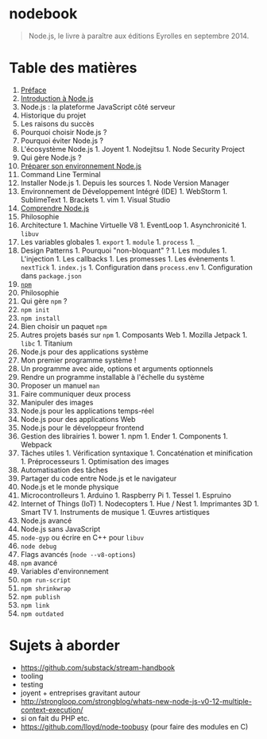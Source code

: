 # nodebook

> Node.js, le livre à paraître aux éditions Eyrolles en septembre 2014.

# Table des matières

1. [Préface](chapters/01-foreword.md)
1. [Introduction à Node.js](chapters/02-introduction.md)
  1. Node.js : la plateforme JavaScript côté serveur
  1. Historique du projet
  1. Les raisons du succès
  1. Pourquoi choisir Node.js ?
  1. Pourquoi éviter Node.js ?
  1. L'écosystème Node.js
    1. Joyent
    1. Nodejitsu
    1. Node Security Project
  1. Qui gère Node.js ?
1. [Préparer son environnement Node.js](chapters/03-environment.md)
  1. Command Line Terminal
  1. Installer Node.js
    1. Depuis les sources
    1. Node Version Manager
  1. Environnement de Développement Intégré (IDE)
    1. WebStorm
    1. SublimeText
    1. Brackets
    1. vim
    1. Visual Studio
1. [Comprendre Node.js](chapters/04-understanding.md)
  1. Philosophie
  1. Architecture
    1. Machine Virtuelle V8
    1. EventLoop
    1. Asynchronicité
    1. `libuv`
  1. Les variables globales
    1. `export`
    1. `module`
    1. `process`
    1. `_`
  1. Design Patterns
    1. Pourquoi "non-bloquant" ?
    1. Les modules
    1. L'injection
    1. Les callbacks
    1. Les promesses
    1. Les évènements
    1. `nextTick`
    1. `index.js`
    1. Configuration dans `process.env`
    1. Configuration dans `package.json` 
1. [`npm`](chapters/05-npm.md)
  1. Philosophie
  1. Qui gère `npm` ?
  1. `npm init`
  1. `npm install`
  1. Bien choisir un paquet `npm`
  1. Autres projets basés sur `npm`
    1. Composants Web
    1. Mozilla Jetpack
    1. `libc`
    1. Titanium
1. Node.js pour des applications système
  1. Mon premier programme système !
  1. Un programme avec aide, options et arguments optionnels
  1. Rendre un programme installable à l'échelle du système
  1. Proposer un manuel `man`
  1. Faire communiquer deux process
  1. Manipuler des images
1. Node.js pour les applications temps-réel
1. Node.js pour des applications Web
1. Node.js pour le développeur frontend
  1. Gestion des librairies
    1. bower
    1. npm
    1. Ender
    1. Components
    1. Webpack
  1. Tâches utiles
    1. Vérification syntaxique
    1. Concaténation et minification
    1. Préprocesseurs
    1. Optimisation des images
  1. Automatisation des tâches
  1. Partager du code entre Node.js et le navigateur
1. Node.js et le monde physique
  1. Microcontrolleurs
    1. Arduino
    1. Raspberry Pi
    1. Tessel
    1. Espruino
  1. Internet of Things (IoT)
    1. Nodecopters
    1. Hue / Nest
    1. Imprimantes 3D
    1. Smart TV
    1. Instruments de musique
    1. Œuvres artistiques
1. Node.js avancé
  1. Node.js sans JavaScript
  1. `node-gyp` ou écrire en C++ pour `libuv`
  1. `node debug`
  1. Flags avancés (`node --v8-options`)
1. `npm` avancé
  1. Variables d'environnement
  1. `npm run-script`
  1. `npm shrinkwrap`
  1. `npm publish`
  1. `npm link`
  1. `npm outdated` 


# Sujets à aborder

- https://github.com/substack/stream-handbook
- tooling
- testing
- joyent + entreprises gravitant autour
- http://strongloop.com/strongblog/whats-new-node-js-v0-12-multiple-context-execution/
- si on fait du PHP etc.
- https://github.com/lloyd/node-toobusy (pour faire des modules en C)
